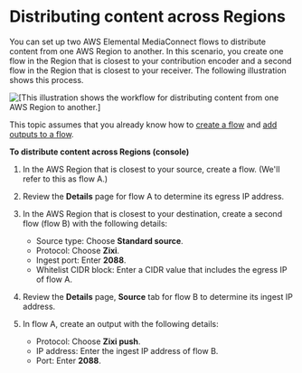 # Distributing content across Regions<a name="distribution-across-regions"></a>

You can set up two AWS Elemental MediaConnect flows to distribute content from one AWS Region to another\. In this scenario, you create one flow in the Region that is closest to your contribution encoder and a second flow in the Region that is closest to your receiver\. The following illustration shows this process\.

![\[This illustration shows the workflow for distributing content from one AWS Region to another.\]](http://docs.aws.amazon.com/mediaconnect/latest/ug/)

This topic assumes that you already know how to [create a flow](flows-create.md) and [add outputs to a flow](outputs-add.md)\.

**To distribute content across Regions \(console\)**

1. In the AWS Region that is closest to your source, create a flow\. \(We'll refer to this as flow A\.\)

1. Review the **Details** page for flow A to determine its egress IP address\.

1. In the AWS Region that is closest to your destination, create a second flow \(flow B\) with the following details:
   + Source type: Choose **Standard source**\.
   + Protocol: Choose **Zixi**\.
   + Ingest port: Enter **2088**\.
   + Whitelist CIDR block: Enter a CIDR value that includes the egress IP of flow A\.

1. Review the **Details** page, **Source** tab for flow B to determine its ingest IP address\.

1. In flow A, create an output with the following details:
   + Protocol: Choose **Zixi push**\.
   + IP address: Enter the ingest IP address of flow B\.
   + Port: Enter **2088**\.